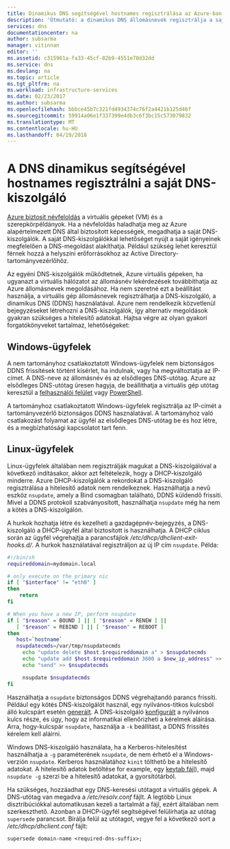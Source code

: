 ```yaml
---
title: Dinamikus DNS segítségével hostnames regisztrálása az Azure-ban |} Microsoft Docs
description: 'Útmutató: a dinamikus DNS állomásnevek regisztrálja a saját DNS-kiszolgálók beállítása.'
services: dns
documentationcenter: na
author: subsarma
manager: vitinnan
editor: ''
ms.assetid: c315961a-fa33-45cf-82b9-4551e70d32dd
ms.service: dns
ms.devlang: na
ms.topic: article
ms.tgt_pltfrm: na
ms.workload: infrastructure-services
ms.date: 02/23/2017
ms.author: subsarma
ms.openlocfilehash: bbbce45b7c321fd4934374c76f2a4421b125d46f
ms.sourcegitcommit: 59914a06e1f337399e4db3c6f3bc15c573079832
ms.translationtype: MT
ms.contentlocale: hu-HU
ms.lasthandoff: 04/19/2018
---
```

# <a name="use-dynamic-dns-to-register-hostnames-in-your-own-dns-server"></a>A DNS dinamikus segítségével hostnames regisztrálni a saját DNS-kiszolgáló

[Azure biztosít névfeloldás](virtual-networks-name-resolution-for-vms-and-role-instances.md) a virtuális gépeket (VM) és a szerepkörpéldányok. Ha a névfeloldás haladhatja meg az Azure alapértelmezett DNS által biztosított képességek, megadhatja a saját DNS-kiszolgálók. A saját DNS-kiszolgálókkal lehetőséget nyújt a saját igényeinek megfelelően a DNS-megoldást alakíthatja. Például szükség lehet keresztül férnek hozzá a helyszíni erőforrásokhoz az Active Directory-tartományvezérlőhöz.

Az egyéni DNS-kiszolgálók működtetnek, Azure virtuális gépeken, ha ugyanazt a virtuális hálózatot az állomásnév lekérdezések továbbíthatja az Azure állomásnevek megoldásához. Ha nem szeretné ezt a beállítást használja, a virtuális gép állomásnevek regisztrálhatja a DNS-kiszolgáló, a dinamikus DNS (DDNS) használatával. Azure nem rendelkezik közvetlenül bejegyzéseket létrehozni a DNS-kiszolgálók, így alternatív megoldások gyakran szükséges a hitelesítő adatokat. Hajtsa végre az olyan gyakori forgatókönyveket tartalmaz, lehetőségeket:

## <a name="windows-clients"></a>Windows-ügyfelek
A nem tartományhoz csatlakoztatott Windows-ügyfelek nem biztonságos DDNS frissítések történt kísérlet, ha indulnak, vagy ha megváltoztatja az IP-címet. A DNS-neve az állomásnév és az elsődleges DNS-utótag. Azure az elsődleges DNS-utótag üresen hagyja, de beállíthatja a virtuális gép utótag keresztül a [felhasználói felület](https://technet.microsoft.com/library/cc794784.aspx) vagy [PowerShell](/powershell/module/dnsclient/set-dnsclient).

A tartományhoz csatlakoztatott Windows-ügyfelek regisztrálja az IP-címét a tartományvezérlő biztonságos DDNS használatával. A tartományhoz való csatlakozást folyamat az ügyfél az elsődleges DNS-utótag be és hoz létre, és a megbízhatósági kapcsolatot tart fenn.

## <a name="linux-clients"></a>Linux-ügyfelek
Linux-ügyfelek általában nem regisztrálják magukat a DNS-kiszolgálóval a következő indításakor, akkor azt feltételezik, hogy a DHCP-kiszolgáló minderre. Azure DHCP-kiszolgálók a rekordokat a DNS-kiszolgáló regisztrálása a hitelesítő adatok nem rendelkeznek. Használhatja a nevű eszköz `nsupdate`, amely a Bind csomagban található, DDNS küldendő frissíti. Mivel a DDNS protokoll szabványosított, használhatja `nsupdate` még ha nem a kötés a DNS-kiszolgálón.

A hurkok hozhatja létre és kezelheti a gazdagépnév-bejegyzés, a DNS-kiszolgáló a DHCP-ügyfél által biztosított is használhatja. A DHCP ciklus során az ügyfél végrehajtja a parancsfájlok */etc/dhcp/dhclient-exit-hooks.d/*. A hurkok használatával regisztráljon az új IP cím `nsupdate`. Példa:

```bash
#!/bin/sh
requireddomain=mydomain.local

# only execute on the primary nic
if [ "$interface" != "eth0" ]
then
    return
fi

# When you have a new IP, perform nsupdate
if [ "$reason" = BOUND ] || [ "$reason" = RENEW ] ||
   [ "$reason" = REBIND ] || [ "$reason" = REBOOT ]
then
   host=`hostname`
   nsupdatecmds=/var/tmp/nsupdatecmds
     echo "update delete $host.$requireddomain a" > $nsupdatecmds
     echo "update add $host.$requireddomain 3600 a $new_ip_address" >> $nsupdatecmds
     echo "send" >> $nsupdatecmds

     nsupdate $nsupdatecmds
fi
```

Használhatja a `nsupdate` biztonságos DDNS végrehajtandó parancs frissíti. Például egy kötés DNS-kiszolgálót használ, egy nyilvános-titkos kulcsból álló kulcspárt esetén [generált](http://linux.yyz.us/nsupdate/). A DNS-kiszolgáló [konfigurált](http://linux.yyz.us/dns/ddns-server.html) a nyilvános kulcs része, és úgy, hogy az informatikai ellenőrizheti a kérelmek aláírása. Arra, hogy-kulcspár `nsupdate`, használja a `-k` beállítást, a DDNS frissítés kérelem kell aláírni.

Windows DNS-kiszolgáló használata, ha a Kerberos-hitelesítést használhatja a `-g` paraméterének `nsupdate`, de nem érhető el a Windows-verzión `nsupdate`. Kerberos használatához `kinit` tölthető be a hitelesítő adatokat. A hitelesítő adatok betöltése for example, egy [keytab fájl](http://www.itadmintools.com/2011/07/creating-kerberos-keytab-files.html)), majd `nsupdate -g` szerzi be a hitelesítő adatokat, a gyorsítótárból.

Ha szükséges, hozzáadhat egy DNS-keresési utótagot a virtuális gépek. A DNS-utótag van megadva a */etc/resolv.conf* fájlt. A legtöbb Linux disztribúciókkal automatikusan kezeli a tartalmát a fájl, ezért általában nem szerkeszthető. Azonban a DHCP-ügyfél segítségével felülírhatja az utótag `supersede` parancsot. Bírálja felül az utótagot, vegye fel a következő sort a */etc/dhcp/dhclient.conf* fájlt:

```
supersede domain-name <required-dns-suffix>;
```

